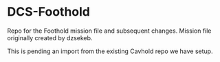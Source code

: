 # DCS-Foothold
Repo for the Foothold mission file and subsequent changes. Mission file originally created by dzsekeb.

This is pending an import from the existing Cavhold repo we have setup. 
